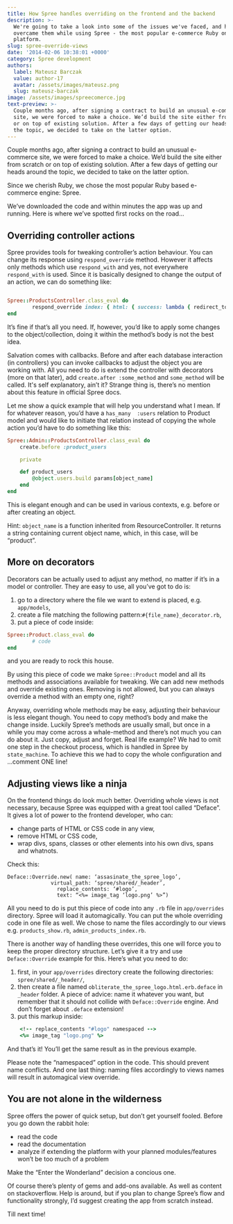 ```yaml
---
title: How Spree handles overriding on the frontend and the backend
description: >-
  We're going to take a look into some of the issues we've faced, and how we
  overcame them while using Spree - the most popular e-commerce Ruby on Rails
  platform.
slug: spree-override-views
date: '2014-02-06 10:38:01 +0000'
category: Spree development
authors:
  label: Mateusz Barczak
  value: author-17
  avatar: /assets/images/mateusz.png
  slug: mateusz-barczak
image: /assets/images/spreecomerce.jpg
text-preview: >-
  Couple months ago, after signing a contract to build an unusual e-commerce
  site, we were forced to make a choice. We’d build the site either from scratch
  or on top of existing solution. After a few days of getting our heads around
  the topic, we decided to take on the latter option.
---
```


Couple months ago, after signing a contract to build an unusual e-commerce site, we were forced to make a choice. We’d build the site either from scratch or on top of existing solution. After a few days of getting our heads around the topic, we decided to take on the latter option.

Since we cherish Ruby, we chose the most popular Ruby based e-commerce engine: Spree.

We’ve downloaded the code and within minutes the app was up and running. Here is where we’ve spotted first rocks on the road...

Overriding controller actions
-----------------------------

Spree provides tools for tweaking controller’s action behaviour. You can change its response using `respond_override` method. However it affects only methods which use `respond_with` and yes, not everywhere `respond_with` is used. Since it is basically designed to change the output of an action, we can do something like:

```ruby

Spree::ProductsController.class_eval do
		respond_override index: { html: { success: lambda { redirect_to spree.root_path } } }
end
```

It’s fine if that’s all you need. If, however, you’d like to apply some changes to the object/collection, doing it within the method’s body is not the best idea.

Salvation comes with callbacks. Before and after each database interaction (in controllers) you can invoke callbacks to adjust the object you are working with. All you need to do is extend the controller with decorators (more on that later), add `create.after :some_method` and `some_method` will be called. It's self explanatory, ain’t it? Strange thing is, there’s no mention about this feature in official Spree docs.

Let me show a quick example that will help you understand what I mean. If for whatever reason, you’d have a `has_many  :users` relation to Product model and would like to initiate that relation instead of copying the whole action you’d have to do something like this:

```ruby
Spree::Admin::ProductsController.class_eval do
	create.before :product_users

	private

	def product_users
		@object.users.build params[object_name]
	end
end

```

This is elegant enough and can be used in various contexts, e.g. before or after creating an object.

Hint: `object_name` is a function inherited from ResourceController. It returns a string containing current object name, which, in this case, will be “product”.

More on decorators
------------------

Decorators can be actually used to adjust any method, no matter if it’s in a model or controller. They are easy to use, all you’ve got to do is:

1. go to a directory where the file we want to extend is placed, e.g. `app/models`,
2. create a file matching the following pattern:`#{file_name}_decorator.rb`,
3. put a piece of code inside:

```ruby
Spree::Product.class_eval do
		# code
end
```

and you are ready to rock this house.

By using this piece of code we make `Spree::Product` model and all its methods and associations available for tweaking. We can add new methods and override existing ones. Removing is not allowed, but you can always override a method with an empty one, right?

Anyway, overriding whole methods may be easy, adjusting their behaviour is less elegant though. You need to copy method’s body and make the change inside. Luckily Spree’s methods are usually small, but once in a while you may come across a whale-method and there’s not much you can do about it. Just copy, adjust and forget. Real life example? We had to omit one step in the checkout process, which is handled in Spree by `state_machine`. To achieve this we had to copy the whole configuration and ...comment ONE line!

Adjusting views like a ninja
--------------------------

On the frontend things do look much better. Overriding whole views is not necessary, because Spree was equipped with a great tool called “Deface”. It gives a lot of power to the frontend developer, who can:
*	change parts of HTML or CSS code in any view,
*	remove HTML or CSS code,
* wrap divs, spans, classes or other elements into his own divs, spans and whatnots.

Check this:
```
Deface::Override.new( name: ‘assasinate_the_spree_logo’,
			  virtual_path: ‘spree/shared/_header’,
				replace_contents: ‘#logo’,
				text: “<%= image_tag ‘logo.png’ %>”)
```

All you need to do is put this piece of code into any `.rb` file in `app/overrides` directory. Spree will load it automagically. You can put the whole overriding code in one file as well. We chose to name the files accordingly to our views e.g. `products_show.rb`, `admin_products_index.rb`.

There is another way of handling these overrides, this one will force you to keep the proper directory structure. Let’s give it a try and use `Deface::Override` example for this. Here’s what you need to do:

1.	first, in your `app/overrides` directory create the following directories: `spree/shared/_header/`,
2.	then create a file named `obliterate_the_spree_logo.html.erb.deface` in `_header` folder. A piece of advice: name it whatever you want, but remember that it should not collide with `Deface::Override` engine. And don’t forget about `.deface` extension!
3. put this markup inside:

```ruby
	<!-- replace_contents "#logo" namespaced -->
	<%= image_tag "logo.png" %>
```

And that’s it! You’ll get the same result as in the previous example.

Please note the “namespaced” option in the code. This should prevent name conflicts. And one last thing: naming files accordingly to views names will result in automagical view override.

You are not alone in the wilderness
-------------------------------

Spree offers the power of quick setup, but don’t get yourself fooled. Before you go down the rabbit hole:
*  read the code
*  read the documentation
*  analyze if extending the platform with your planned modules/features won’t be too much of a problem

Make the “Enter the Wonderland” decision a concious one.

Of course there’s plenty of gems and add-ons available. As well as content on stackoverflow. Help is around, but if you plan to change Spree’s flow and functionality strongly, I’d suggest creating the app from scratch instead.

Till next time!
